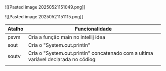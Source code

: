 ![[Pasted image 20250521151049.png]]

![[Pasted image 20250521151115.png]]



| Atalho | Funcionalidade                                                                    |
| ------ | --------------------------------------------------------------------------------- |
| psvm   | Cria a função main no intellij idea                                               |
| sout   | Cria o "System.out.println"                                                       |
| soutv  | Cria o "System.out.println" concatenado com a ultima variável declarada no códiog |
|        |                                                                                   |
